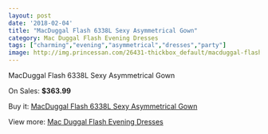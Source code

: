 ```yaml
---
layout: post
date: '2018-02-04'
title: "MacDuggal Flash 6338L Sexy Asymmetrical Gown"
category: Mac Duggal Flash Evening Dresses
tags: ["charming","evening","asymmetrical","dresses","party"]
image: http://img.princessan.com/26431-thickbox_default/macduggal-flash-6338l-sexy-asymmetrical-gown.jpg
---
```

MacDuggal Flash 6338L Sexy Asymmetrical Gown

On Sales: **$363.99**
<a href="https://www.princessan.com/en/12143-macduggal-flash-6338l-sexy-asymmetrical-gown.html"><amp-img layout="responsive" width="600" height="600" src="//img.princessan.com/26431-thickbox_default/macduggal-flash-6338l-sexy-asymmetrical-gown.jpg" alt="MacDuggal Flash 6338L Sexy Asymmetrical Gown 0" /></a>
<a href="https://www.princessan.com/en/12143-macduggal-flash-6338l-sexy-asymmetrical-gown.html"><amp-img layout="responsive" width="600" height="600" src="//img.princessan.com/26433-thickbox_default/macduggal-flash-6338l-sexy-asymmetrical-gown.jpg" alt="MacDuggal Flash 6338L Sexy Asymmetrical Gown 1" /></a>
<a href="https://www.princessan.com/en/12143-macduggal-flash-6338l-sexy-asymmetrical-gown.html"><amp-img layout="responsive" width="600" height="600" src="//img.princessan.com/26432-thickbox_default/macduggal-flash-6338l-sexy-asymmetrical-gown.jpg" alt="MacDuggal Flash 6338L Sexy Asymmetrical Gown 2" /></a>

Buy it: [MacDuggal Flash 6338L Sexy Asymmetrical Gown](https://www.princessan.com/en/12143-macduggal-flash-6338l-sexy-asymmetrical-gown.html "MacDuggal Flash 6338L Sexy Asymmetrical Gown")

View more: [Mac Duggal Flash Evening Dresses](https://www.princessan.com/en/86- "Mac Duggal Flash Evening Dresses")